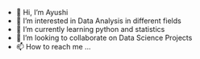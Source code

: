 - 👋 Hi, I’m Ayushi
- 👀 I’m interested in Data Analysis in different fields
- 🌱 I’m currently learning python and statistics
- 💞️ I’m looking to collaborate on Data Science Projects
- 📫 How to reach me ...

<!---
Ai4123/Ai4123 is a ✨ special ✨ repository because its `README.md` (this file) appears on your GitHub profile.
You can click the Preview link to take a look at your changes.
--->
